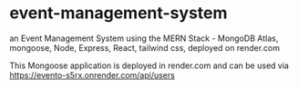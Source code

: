# event-management-system

an Event Management System using the MERN Stack - MongoDB Atlas, mongoose, Node, Express, React, tailwind css, deployed on render.com

This Mongoose application is deployed in render.com and can be used via https://evento-s5rx.onrender.com/api/users
